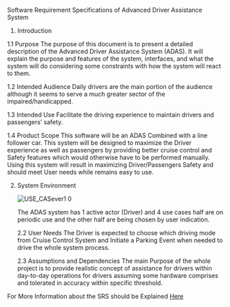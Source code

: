 Software Requirement Specifications of Advanced Driver Assistance System 

1. Introduction
 
  1.1	Purpose
The purpose of this document is to present a detailed description of the Advanced Driver Assistance System (ADAS). It will explain the purpose and features of the system, interfaces, and what the system will do considering some constraints with how the system will react to them. 
           
  1.2 Intended Audience
Daily drivers are the main portion of the audience although it seems to serve a much greater sector of the impaired/handicapped. 
           
  1.3 Intended Use
Facilitate the driving experience to maintain drivers and passengers’ safety.
           
  1.4 Product Scope
This software will be an ADAS Combined with a line follower car. This system will be designed to maximize the Driver experience as well as passengers by providing better cruise control and Safety features which would otherwise have to be performed manually. Using this system will result in maximizing Driver/Passengers Safety and should meet User needs while remains easy to use.

2. System Environment
   
   ![USE_CASever1 0](https://github.com/M0rEe/ADAS_Project/assets/62582432/3ef7c9cc-770d-4715-8c20-4af34aef8492)

	The ADAS system has 1 active actor (Driver) and 4 use cases half are on periodic use and the other half are being chosen by user indication.

   2.2 User Needs
The Driver is expected to choose which driving mode from Cruise Control System and Initiate a Parking Event when needed to drive the whole system process.

   2.3 Assumptions and Dependencies
The main Purpose of the whole project is to provide realistic concept of assistance for drivers within day-to-day operations for drivers assuming some hardware comprises and tolerated in accuracy within specific threshold.

For More Information about the SRS should be Explained [Here](https://cisasuedu-my.sharepoint.com/:w:/g/personal/omr20191700403_cis_asu_edu_eg/EVamBtFPxglGnkBwm18bkTUBAEkTByMhLYGNjmr42f0ohQ?e=H3VPJw)
